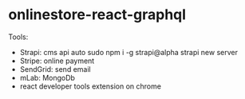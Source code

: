 # onlinestore-react-graphql
Tools:
- Strapi: cms api auto 
    sudo npm i -g strapi@alpha <after you have mLab>
    strapi new server
- Stripe: online payment
- SendGrid: send email
- mLab: MongoDb 
- react developer tools extension on chrome 
